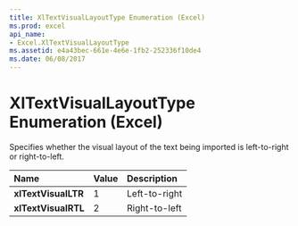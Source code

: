```yaml
---
title: XlTextVisualLayoutType Enumeration (Excel)
ms.prod: excel
api_name:
- Excel.XlTextVisualLayoutType
ms.assetid: e4a43bec-661e-4e6e-1fb2-252336f10de4
ms.date: 06/08/2017
---
```



# XlTextVisualLayoutType Enumeration (Excel)

Specifies whether the visual layout of the text being imported is left-to-right or right-to-left.



|Name|Value|Description|
|:-----|:-----|:-----|
| **xlTextVisualLTR**|1|Left-to-right|
| **xlTextVisualRTL**|2|Right-to-left|


